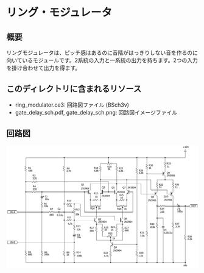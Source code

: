 # リング・モジュレータ

## 概要

リングモジュレータは、ピッチ感はあるのに音階がはっきりしない音を作るのに向いているモジュールです。2系統の入力と一系統の出力を持ちます。2つの入力を掛け合わせて出力を得ます。

## このディレクトリに含まれるリソース

- ring_modulator.ce3: 回路図ファイル (BSch3v)
- gate_delay_sch.pdf, gate_delay_sch.png: 回路図イメージファイル

## 回路図

![ring modulator](ring_modulator_sch.png)